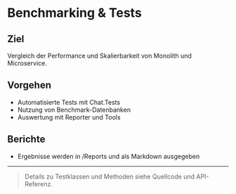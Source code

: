 ﻿# Benchmarking & Tests

## Ziel
Vergleich der Performance und Skalierbarkeit von Monolith und Microservice.

## Vorgehen
- Automatisierte Tests mit Chat.Tests
- Nutzung von Benchmark-Datenbanken
- Auswertung mit Reporter und Tools

## Berichte
- Ergebnisse werden in /Reports und als Markdown ausgegeben

---

> Details zu Testklassen und Methoden siehe Quellcode und API-Referenz.
